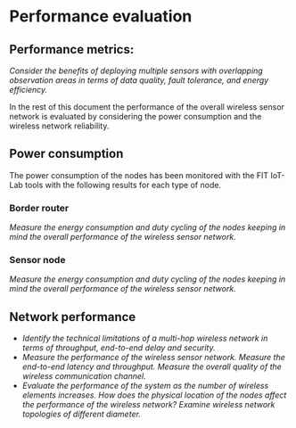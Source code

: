 # Performance evaluation

## Performance metrics:

*Consider the benefits of deploying multiple sensors with overlapping observation areas in terms of data quality, fault tolerance, and energy efficiency.*

In the rest of this document the performance of the overall wireless sensor network is evaluated by considering the power consumption and the wireless network reliability.

## Power consumption

The power consumption of the nodes has been monitored with the FIT IoT-Lab tools with the following results for each type of node.

### Border router

*Measure the energy consumption and duty cycling of the nodes keeping in mind the overall performance of the wireless sensor network.*

### Sensor node

*Measure the energy consumption and duty cycling of the nodes keeping in mind the overall performance of the wireless sensor network.*

## Network performance

- *Identify the technical limitations of a multi-hop wireless network in terms of throughput, end-to-end delay and security.*
- *Measure the performance of the wireless sensor network. Measure the end-to-end latency and throughput. Measure the overall quality of the wireless communication channel.*
- *Evaluate the performance of the system as the number of wireless elements increases. How does the physical location of the nodes affect the performance of the wireless network? Examine wireless network topologies of different diameter.*
